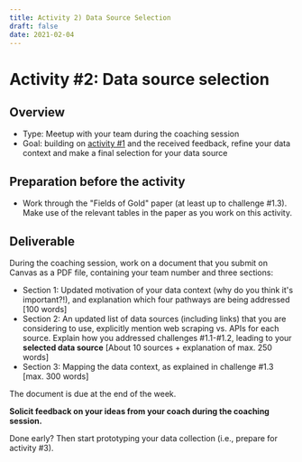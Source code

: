 ```yaml
---
title: Activity 2) Data Source Selection
draft: false
date: 2021-02-04
---
```


# Activity #2: Data source selection

## Overview
- Type: Meetup with your team during the coaching session 
- Goal: building on [activity #1](activity1) and the received feedback, refine your data context and make a final selection for your data source 


## Preparation before the activity

- Work through the "Fields of Gold" paper (at least up to challenge #1.3). Make use of the  relevant tables in the paper as you work on this activity.

## Deliverable

During the coaching session, work on a document that you submit on Canvas as a PDF file, containing your team number and three sections:
    
- Section 1: Updated motivation of your data context (why do you think it's important?!), and explanation which four pathways are being addressed [100 words]
- Section 2: An updated list of data sources (including links) that you are considering to use, explicitly mention web scraping vs. APIs for each source. Explain how you addressed challenges #1.1-#1.2, leading to your __selected data source__ [About 10 sources + explanation of max. 250 words]
- Section 3: Mapping the data context, as explained in challenge #1.3 [max. 300 words]

The document is due at the end of the week.

__Solicit feedback on your ideas from your coach during the coaching session.__

Done early? Then start prototyping your data collection (i.e., prepare for activity #3).


<!--

## Overview
- Type: Team presentation
- Duration: 3 minutes per team + 2 minutes discussion (please pick one person to present/lead the discussion)

## Getting started
- Before meeting up as a team (e.g., on Zoom - you can schedule unlimited calls when logging in with your Tilburg University account), please individually take [a personality test](https://www.123test.com/team-roles-test/) - will you be the team's *driver*, or rather perform important tasks as an *analyst*?
- During your first meeting, spend a good amount of time getting to know each other, *welcoming* new members to the group (e.g., those that signed up later), and telling about the result of your personality test (and whether you agree or disagree!)

## Presentation
- As per the methodological framework for collecting web data (see ["Fields of Gold"](https://doi.org/10.1177%2F00222429221100750)), please create a 3-slide presentation per team.
    - Slide 1: Motivation for data context & explanation on its importance
    - Slide 2: Data source selection
        - Which data sources were explored? (challenge #1.1)
        - Which data extraction method is employed (e.g., web scraping, vs. APIs), and why? (challenge #1.2)
    - Slide 3: Exploration of the data context (challenge #1.3)

{{< hint info >}}

**Tips**

- Slides will not be used for *presenting*, so they can be relatively text-heavy ("McKinsey slides", rather than presentable "five bullets max")
- Indicate your team number on the slides!
- Already take a look at "Challenges and Solutions in Source Selection" (Table 2) in the paper - it will help you judge whether the chosen data source is appropriate!)

{{< /hint >}}


## Submission
  - Please upload the slide deck both as a PDF and as a Powerpoint (in one zip file) on Canvas at the latest by 8am on the day of the live stream.

-->
